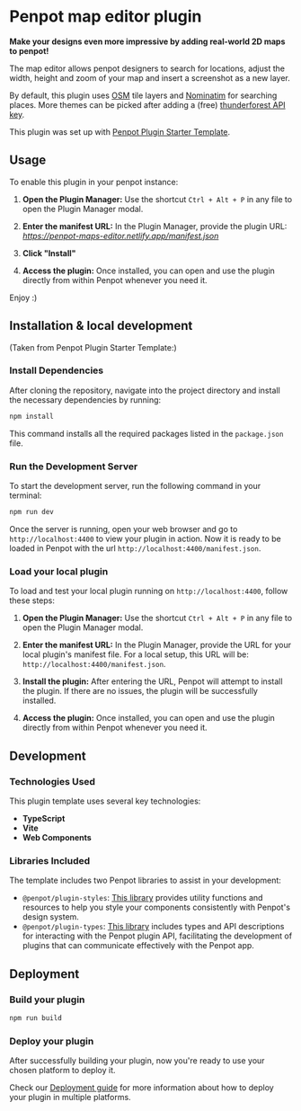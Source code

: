 # Penpot map editor plugin

**Make your designs even more impressive by adding real-world 2D maps to penpot!** 

The map editor allows penpot designers to search for locations, adjust the width, height and zoom of your map and insert a screenshot as a new layer.

By default, this plugin uses [OSM](https://www.openstreetmap.org/) tile layers and [Nominatim](https://nominatim.openstreetmap.org/ui/search.html) for searching places. More themes can be picked after adding a (free) [thunderforest API key](https://www.thunderforest.com/).

This plugin was set up with [Penpot Plugin Starter Template](https://github.com/penpot/penpot-plugin-starter-template).

## Usage

To enable this plugin in your penpot instance:

1. **Open the Plugin Manager:** Use the shortcut `Ctrl + Alt + P` in any file to open the Plugin Manager modal.

2. **Enter the manifest URL:** In the Plugin Manager, provide the plugin URL: *https://penpot-maps-editor.netlify.app/manifest.json*

3. **Click "Install"**

4. **Access the plugin:** Once installed, you can open and use the plugin directly from within Penpot whenever you need it.

Enjoy :)


## Installation & local development

(Taken from Penpot Plugin Starter Template:)

### Install Dependencies

After cloning the repository, navigate into the project directory and install the necessary dependencies by running:

```bash
npm install
```

This command installs all the required packages listed in the `package.json` file.

### Run the Development Server

To start the development server, run the following command in your terminal:

```bash
npm run dev
```

Once the server is running, open your web browser and go to `http://localhost:4400` to view your plugin in action. Now it is ready to be loaded in Penpot with the url `http://localhost:4400/manifest.json`.

### Load your local plugin

To load and test your local plugin running on `http://localhost:4400`, follow these steps:

1. **Open the Plugin Manager:** Use the shortcut `Ctrl + Alt + P` in any file to open the Plugin Manager modal.

2. **Enter the manifest URL:** In the Plugin Manager, provide the URL for your local plugin's manifest file. For a local setup, this URL will be: `http://localhost:4400/manifest.json`.

3. **Install the plugin:** After entering the URL, Penpot will attempt to install the plugin. If there are no issues, the plugin will be successfully installed.

4. **Access the plugin:** Once installed, you can open and use the plugin directly from within Penpot whenever you need it.

## Development

### Technologies Used

This plugin template uses several key technologies:

- **TypeScript**
- **Vite**
- **Web Components**

### Libraries Included

The template includes two Penpot libraries to assist in your development:

- `@penpot/plugin-styles`: <a href="https://www.npmjs.com/package/@penpot/plugin-styles" target="_blank">This library</a> provides utility functions and resources to help you style your components consistently with Penpot's design system.
- `@penpot/plugin-types`: <a href="https://www.npmjs.com/package/@penpot/plugin-types" target="_blank">This library</a> includes types and API descriptions for interacting with the Penpot plugin API, facilitating the development of plugins that can communicate effectively with the Penpot app.

## Deployment

### Build your plugin

```bash
npm run build
```

### Deploy your plugin

After successfully building your plugin, now you're ready to use your chosen platform to deploy it.

Check our <a href="https://help.penpot.app/plugins/deployment/" target="_blank">Deployment guide</a> for more information about how to deploy your plugin in multiple platforms.
